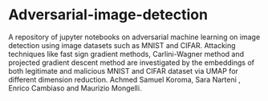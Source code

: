 # Adversarial-image-detection
A repository of jupyter notebooks on adversarial machine learning on image detection using image datasets such as MNIST and CIFAR.
Attacking techniques like fast sign gradient methods, Carlini-Wagner method and projected gradient descent method are investigated by the embeddings of both legitimate and malicious MNIST and CIFAR dataset via UMAP for different dimension reduction. Achmed Samuel Koroma, Sara Narteni , Enrico Cambiaso and Maurizio Mongelli.

